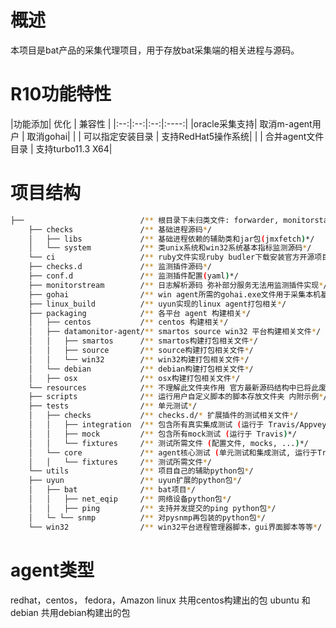 # 概述
本项目是bat产品的采集代理项目，用于存放bat采集端的相关进程与源码。

# R10功能特性
|功能添加|   优化 |  兼容性 |
|:--:|:--:|:--:|:----:|
|oracle采集支持|  取消m-agent用户  |      取消gohai|
|             |  可以指定安装目录  |      支持RedHat5操作系统|
|             | 合并agent文件目录  |     支持turbo11.3 X64|

# 项目结构
```bash
├──                          /** 根目录下未归类文件: forwarder, monitorstatsd, jmxfetch Linux进程包装脚本，emitter, config, aggreator 等项目内部辅助方法、类实现，setup.py 构建脚本， 配置文件、readme、证书 等等...*/
    ├── checks               /** 基础进程源码*/
    │   ├── libs             /** 基础进程依赖的辅助类和jar包(jmxfetch)*/
    │   └── system           /** 类unix系统和win32系统基本指标监测源码*/
    └── ci                   /** ruby文件实现ruby budler下载安装官方开源项目指定的python依赖包*/
    ├── checks.d             /** 监测插件源码*/
    ├── conf.d               /** 监测插件配置(yaml)*/
    ├── monitorstream        /** 日志解析源码 弥补部分服务无法用监测插件实现*/
    ├── gohai                /** win agent所需的gohai.exe文件用于采集本机基本数据*/
    ├── linux_build          /** uyun实现的linux agent打包相关*/
    ├── packaging            /** 各平台 agent 构建相关*/
    │   ├── centos           /** centos 构建相关*/
    │   ├── datamonitor-agent/** smartos source win32 平台构建相关文件*/
    │   │   ├── smartos      /** smartos构建打包相关文件*/
    │   │   ├── source       /** source构建打包相关文件*/
    │   │   └── win32        /** win32构建打包相关文件*/
    │   └── debian           /** debian构建打包相关文件*/
    │   ├── osx              /** osx构建打包相关文件*/
    └── resources            /** 不理解此文件夹作用 官方最新源码结构中已将此废弃*/
    ├── scripts              /** 运行用户自定义脚本的脚本存放文件夹 内附示例*/
    ├── tests                /** 单元测试*/
    │   ├── checks           /** checks.d/* 扩展插件的测试相关文件*/
    │   │   ├── integration  /** 包含所有真实集成测试 (运行于 Travis/Appveyor)*/
    │   │   ├── mock         /** 包含所有mock测试 (运行于 Travis)*/
    │   │   └── fixtures     /** 测试所需文件 (配置文件, mocks, ...)*/
    │   └── core             /** agent核心测试 (单元测试和集成测试, 运行于Travis)*/
    │   │   └── fixtures     /** 测试所需文件*/
    └── utils                /** 项目自己的辅助python包*/
    ├── uyun                 /** uyun扩展的python包*/
    │   ├── bat              /** bat项目*/
    │   │   ├── net_eqip     /** 网络设备python包*/
    │   │   ├── ping         /** 支持并发提交的ping python包*/
    │   └─ └── snmp          /** 对pysnmp再包装的python包*/
    └── win32                /** win32平台进程管理器脚本，gui界面脚本等等*/
```


# agent类型
redhat，centos， fedora，Amazon linux    共用centos构建出的包
ubuntu  和debian 共用debian构建出的包
